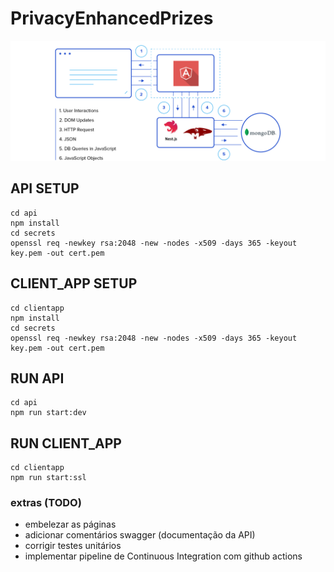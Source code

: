 # PrivacyEnhancedPrizes

![System Architecture](https://raw.githubusercontent.com/lucascudo/ubi-computer-science-and-engineering-2nd-cycle-degree/main/14465%20-%20Computer%20Systems%20Security/PrivacyEnhancedPrizes.png)

## API SETUP
```
cd api
npm install
cd secrets
openssl req -newkey rsa:2048 -new -nodes -x509 -days 365 -keyout key.pem -out cert.pem
``` 
## CLIENT_APP SETUP
```
cd clientapp
npm install
cd secrets
openssl req -newkey rsa:2048 -new -nodes -x509 -days 365 -keyout key.pem -out cert.pem
```
 ## RUN API
```
cd api
npm run start:dev
``` 
 ## RUN CLIENT_APP
```
cd clientapp
npm run start:ssl
``` 

### extras (TODO)
- embelezar as páginas
- adicionar comentários swagger (documentação da API)
- corrigir testes unitários
- implementar pipeline de Continuous Integration com github actions
